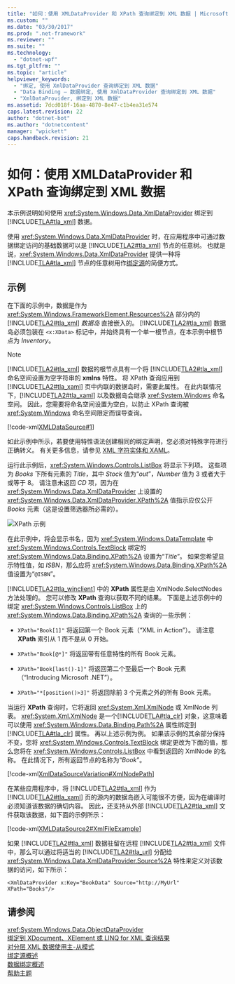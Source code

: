 ```yaml
---
title: "如何：使用 XMLDataProvider 和 XPath 查询绑定到 XML 数据 | Microsoft Docs"
ms.custom: ""
ms.date: "03/30/2017"
ms.prod: ".net-framework"
ms.reviewer: ""
ms.suite: ""
ms.technology: 
  - "dotnet-wpf"
ms.tgt_pltfrm: ""
ms.topic: "article"
helpviewer_keywords: 
  - "绑定, 使用 XmlDataProvider 查询绑定到 XML 数据"
  - "Data Binding — 数据绑定, 使用 XmlDataProvider 查询绑定到 XML 数据"
  - "XmlDataProvider, 绑定到 XML 数据"
ms.assetid: 7dcd018f-16aa-4870-8e47-c1b4ea31e574
caps.latest.revision: 22
author: "dotnet-bot"
ms.author: "dotnetcontent"
manager: "wpickett"
caps.handback.revision: 21
---
```

# 如何：使用 XMLDataProvider 和 XPath 查询绑定到 XML 数据
本示例说明如何使用 <xref:System.Windows.Data.XmlDataProvider> 绑定到 [!INCLUDE[TLA#tla_xml](../../../../includes/tlasharptla-xml-md.md)] 数据。  
  
 使用 <xref:System.Windows.Data.XmlDataProvider> 时，在应用程序中可通过数据绑定访问的基础数据可以是 [!INCLUDE[TLA2#tla_xml](../../../../includes/tla2sharptla-xml-md.md)] 节点的任意树。  也就是说，<xref:System.Windows.Data.XmlDataProvider> 提供一种将 [!INCLUDE[TLA#tla_xml](../../../../includes/tlasharptla-xml-md.md)] 节点的任意树用作[绑定源](GTMT)的简便方式。  
  
## 示例  
 在下面的示例中，数据是作为 <xref:System.Windows.FrameworkElement.Resources%2A> 部分内的 [!INCLUDE[TLA2#tla_xml](../../../../includes/tla2sharptla-xml-md.md)] *数据岛* 直接嵌入的。  [!INCLUDE[TLA2#tla_xml](../../../../includes/tla2sharptla-xml-md.md)] 数据岛必须包装在 `<x:XData>` 标记中，并始终具有一个单一根节点，在本示例中根节点为 *Inventory*。  
  
> [!NOTE]
>  [!INCLUDE[TLA2#tla_xml](../../../../includes/tla2sharptla-xml-md.md)] 数据的根节点具有一个将 [!INCLUDE[TLA2#tla_xml](../../../../includes/tla2sharptla-xml-md.md)] 命名空间设置为空字符串的 **xmlns** 特性。  将 XPath 查询应用到 [!INCLUDE[TLA2#tla_xaml](../../../../includes/tla2sharptla-xaml-md.md)] 页中内联的数据岛时，需要此属性。  在此内联情况下，[!INCLUDE[TLA2#tla_xaml](../../../../includes/tla2sharptla-xaml-md.md)] 以及数据岛会继承 <xref:System.Windows> 命名空间。  因此，您需要将命名空间设置为空白，以防止 XPath 查询被 <xref:System.Windows> 命名空间限定而误导查询。  
  
 [!code-xml[XMLDataSource#1](../../../../samples/snippets/csharp/VS_Snippets_Wpf/XmlDataSource/CS/Window1.xaml#1)]  
  
 如此示例中所示，若要使用特性语法创建相同的绑定声明，您必须对特殊字符进行正确转义。  有关更多信息，请参见 [XML 字符实体和 XAML](../../../../docs/framework/xaml-services/xml-character-entities-and-xaml.md)。  
  
 运行此示例后，<xref:System.Windows.Controls.ListBox> 将显示下列项。  这些项为 *Books* 下所有元素的 *Title*，其中 *Stock* 值为“*out*”，*Number* 值为 3 或者大于或等于 8。  请注意未返回 *CD* 项，因为在 <xref:System.Windows.Data.XmlDataProvider> 上设置的 <xref:System.Windows.Data.XmlDataProvider.XPath%2A> 值指示应仅公开 *Books* 元素（这是设置筛选器所必需的）。  
  
 ![XPath 示例](../../../../docs/framework/wpf/data/media/xpathexample.png "XPathExample")  
  
 在此示例中，将会显示书名，因为 <xref:System.Windows.DataTemplate> 中 <xref:System.Windows.Controls.TextBlock> 绑定的 <xref:System.Windows.Data.Binding.XPath%2A> 设置为“*Title*”。  如果您希望显示特性值，如 *ISBN*，那么应将 <xref:System.Windows.Data.Binding.XPath%2A> 值设置为“`@ISBN`”。  
  
 [!INCLUDE[TLA2#tla_winclient](../../../../includes/tla2sharptla-winclient-md.md)] 中的 **XPath** 属性是由 XmlNode.SelectNodes 方法处理的。  您可以修改 **XPath** 查询以获取不同的结果。  下面是上述示例中的绑定 <xref:System.Windows.Controls.ListBox> 上的 <xref:System.Windows.Data.Binding.XPath%2A> 查询的一些示例：  
  
-   `XPath="Book[1]"` 将返回第一个 Book 元素（“XML in Action”）。  请注意 **XPath** 索引从 1 而不是从 0 开始。  
  
-   `XPath="Book[@*]"` 将返回带有任意特性的所有 Book 元素。  
  
-   `XPath="Book[last()-1]"` 将返回第二个至最后一个 Book 元素（“Introducing Microsoft .NET”）。  
  
-   `XPath="*[position()>3]"` 将返回除前 3 个元素之外的所有 Book 元素。  
  
 当运行 **XPath** 查询时，它将返回 <xref:System.Xml.XmlNode> 或 XmlNode 列表。  <xref:System.Xml.XmlNode> 是一个[!INCLUDE[TLA#tla_clr](../../../../includes/tlasharptla-clr-md.md)] 对象，这意味着可以使用 <xref:System.Windows.Data.Binding.Path%2A> 属性绑定到[!INCLUDE[TLA#tla_clr](../../../../includes/tlasharptla-clr-md.md)] 属性。  再以上述示例为例。  如果该示例的其余部分保持不变，您将 <xref:System.Windows.Controls.TextBlock> 绑定更改为下面的值，那么您将在 <xref:System.Windows.Controls.ListBox> 中看到返回的 XmlNode 的名称。  在此情况下，所有返回节点的名称为“*Book*”。  
  
 [!code-xml[XmlDataSourceVariation#XmlNodePath](../../../../samples/snippets/csharp/VS_Snippets_Wpf/XmlDataSourceVariation/CS/Page1.xaml#xmlnodepath)]  
  
 在某些应用程序中，将 [!INCLUDE[TLA2#tla_xml](../../../../includes/tla2sharptla-xml-md.md)] 作为 [!INCLUDE[TLA2#tla_xaml](../../../../includes/tla2sharptla-xaml-md.md)] 页的源内的数据岛嵌入可能很不方便，因为在编译时必须知道该数据的确切内容。  因此，还支持从外部 [!INCLUDE[TLA2#tla_xml](../../../../includes/tla2sharptla-xml-md.md)] 文件获取该数据，如下面的示例所示：  
  
 [!code-xml[XMLDataSource2#XmlFileExample](../../../../samples/snippets/csharp/VS_Snippets_Wpf/XmlDataSource2/CS/Window1.xaml#xmlfileexample)]  
  
 如果 [!INCLUDE[TLA2#tla_xml](../../../../includes/tla2sharptla-xml-md.md)] 数据驻留在远程 [!INCLUDE[TLA2#tla_xml](../../../../includes/tla2sharptla-xml-md.md)] 文件中，那么可以通过将适当的 [!INCLUDE[TLA2#tla_url](../../../../includes/tla2sharptla-url-md.md)] 分配给 <xref:System.Windows.Data.XmlDataProvider.Source%2A> 特性来定义对该数据的访问，如下所示：  
  
```  
<XmlDataProvider x:Key="BookData" Source="http://MyUrl" XPath="Books"/>  
```  
  
## 请参阅  
 <xref:System.Windows.Data.ObjectDataProvider>   
 [绑定到 XDocument、XElement 或 LINQ for XML 查询结果](../../../../docs/framework/wpf/data/how-to-bind-to-xdocument-xelement-or-linq-for-xml-query-results.md)   
 [对分层 XML 数据使用主\-从模式](../../../../docs/framework/wpf/data/how-to-use-the-master-detail-pattern-with-hierarchical-xml-data.md)   
 [绑定源概述](../../../../docs/framework/wpf/data/binding-sources-overview.md)   
 [数据绑定概述](../../../../docs/framework/wpf/data/data-binding-overview.md)   
 [帮助主题](../../../../docs/framework/wpf/data/data-binding-how-to-topics.md)